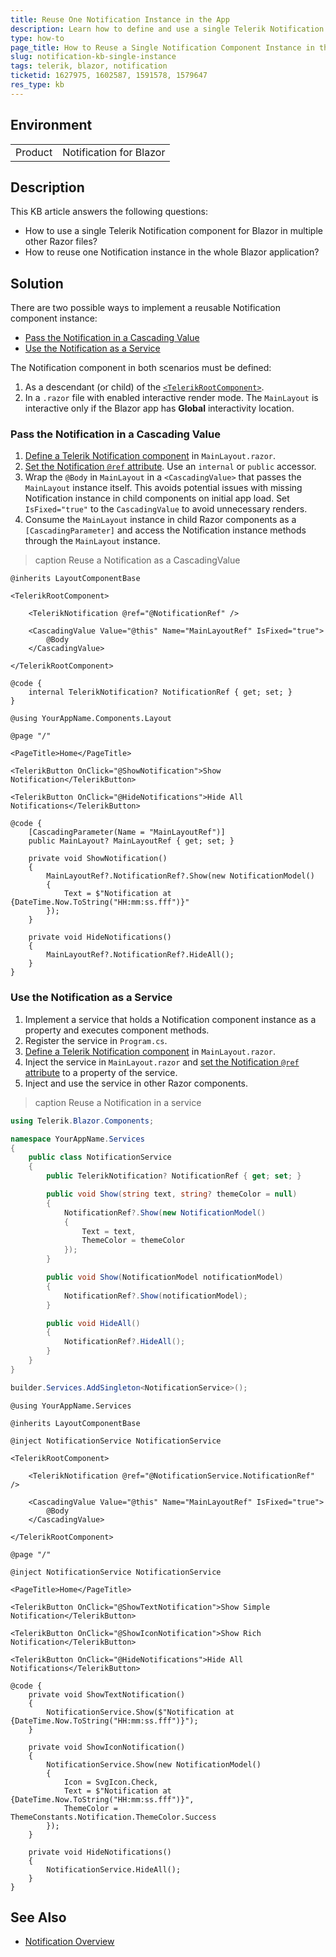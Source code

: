 ```yaml
---
title: Reuse One Notification Instance in the App
description: Learn how to define and use a single Telerik Notification component instance in a Blazor application.
type: how-to
page_title: How to Reuse a Single Notification Component Instance in the App
slug: notification-kb-single-instance
tags: telerik, blazor, notification
ticketid: 1627975, 1602587, 1591578, 1579647
res_type: kb
---
```


## Environment

<table>
    <tbody>
        <tr>
            <td>Product</td>
            <td>Notification for Blazor</td>
        </tr>
    </tbody>
</table>

## Description

This KB article answers the following questions:

* How to use a single Telerik Notification component for Blazor in multiple other Razor files?
* How to reuse one Notification instance in the whole Blazor application?

## Solution

There are two possible ways to implement a reusable Notification component instance:

* [Pass the Notification in a Cascading Value](#pass-the-notification-in-a-cascading-value)
* [Use the Notification as a Service](#use-the-notification-as-a-service)

The Notification component in both scenarios must be defined:

1. As a descendant (or child) of the [`<TelerikRootComponent>`](slug://rootcomponent-overview).
1. In a `.razor` file with enabled interactive render mode. The `MainLayout` is interactive only if the Blazor app has **Global** interactivity location.

### Pass the Notification in a Cascading Value

1. [Define a Telerik Notification component](slug://notification-overview#creating-blazor-notification) in `MainLayout.razor`.
1. [Set the Notification `@ref` attribute](slug://notification-overview#notifications-reference-and-methods). Use an `internal` or `public` accessor.
1. Wrap the `@Body` in `MainLayout` in a `<CascadingValue>` that passes the `MainLayout` instance itself. This avoids potential issues with missing Notification instance in child components on initial app load. Set `IsFixed="true"` to the `CascadingValue` to avoid unnecessary renders.
1. Consume the `MainLayout` instance in child Razor components as a `[CascadingParameter]` and access the Notification instance methods through the `MainLayout` instance.

>caption Reuse a Notification as a CascadingValue

<div class="skip-repl"></div>

````RAZOR MainLayout.razor
@inherits LayoutComponentBase

<TelerikRootComponent>

    <TelerikNotification @ref="@NotificationRef" />

    <CascadingValue Value="@this" Name="MainLayoutRef" IsFixed="true">
        @Body
    </CascadingValue>

</TelerikRootComponent>

@code {
    internal TelerikNotification? NotificationRef { get; set; }
}
````
````RAZOR _Imports.razor
@using YourAppName.Components.Layout
````
````RAZOR Home.razor
@page "/"

<PageTitle>Home</PageTitle>

<TelerikButton OnClick="@ShowNotification">Show Notification</TelerikButton>

<TelerikButton OnClick="@HideNotifications">Hide All Notifications</TelerikButton>

@code {
    [CascadingParameter(Name = "MainLayoutRef")]
    public MainLayout? MainLayoutRef { get; set; }

    private void ShowNotification()
    {
        MainLayoutRef?.NotificationRef?.Show(new NotificationModel()
        {
            Text = $"Notification at {DateTime.Now.ToString("HH:mm:ss.fff")}"
        });
    }

    private void HideNotifications()
    {
        MainLayoutRef?.NotificationRef?.HideAll();
    }
}
````

### Use the Notification as a Service

1. Implement a service that holds a Notification component instance as a property and executes component methods.
1. Register the service in `Program.cs`.
1. [Define a Telerik Notification component](slug://notification-overview#creating-blazor-notification) in `MainLayout.razor`.
1. Inject the service in `MainLayout.razor` and [set the Notification `@ref` attribute](slug://notification-overview#notifications-reference-and-methods) to a property of the service.
1. Inject and use the service in other Razor components.

>caption Reuse a Notification in a service

<div class="skip-repl"></div>

````C# NotificationService.cs
using Telerik.Blazor.Components;

namespace YourAppName.Services
{
    public class NotificationService
    {
        public TelerikNotification? NotificationRef { get; set; }

        public void Show(string text, string? themeColor = null)
        {
            NotificationRef?.Show(new NotificationModel()
            {
                Text = text,
                ThemeColor = themeColor
            });
        }

        public void Show(NotificationModel notificationModel)
        {
            NotificationRef?.Show(notificationModel);
        }

        public void HideAll()
        {
            NotificationRef?.HideAll();
        }
    }
}
````
````C# Program.cs
builder.Services.AddSingleton<NotificationService>();
````
````RAZOR _Imports.razor
@using YourAppName.Services
````
````RAZOR MainLayout.razor
@inherits LayoutComponentBase

@inject NotificationService NotificationService

<TelerikRootComponent>

    <TelerikNotification @ref="@NotificationService.NotificationRef" />

    <CascadingValue Value="@this" Name="MainLayoutRef" IsFixed="true">
        @Body
    </CascadingValue>

</TelerikRootComponent>
````
````RAZOR Home.razor
@page "/"

@inject NotificationService NotificationService

<PageTitle>Home</PageTitle>

<TelerikButton OnClick="@ShowTextNotification">Show Simple Notification</TelerikButton>

<TelerikButton OnClick="@ShowIconNotification">Show Rich Notification</TelerikButton>

<TelerikButton OnClick="@HideNotifications">Hide All Notifications</TelerikButton>

@code {
    private void ShowTextNotification()
    {
        NotificationService.Show($"Notification at {DateTime.Now.ToString("HH:mm:ss.fff")}");
    }

    private void ShowIconNotification()
    {
        NotificationService.Show(new NotificationModel()
        {
            Icon = SvgIcon.Check,
            Text = $"Notification at {DateTime.Now.ToString("HH:mm:ss.fff")}",
            ThemeColor = ThemeConstants.Notification.ThemeColor.Success
        });
    }

    private void HideNotifications()
    {
        NotificationService.HideAll();
    }
}
````

## See Also

* [Notification Overview](slug://notification-overview)
